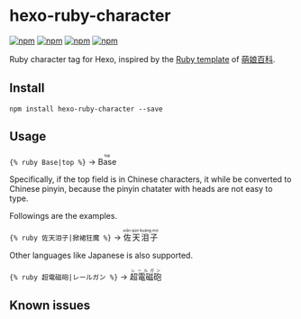 # hexo-ruby-character #

[![npm](https://img.shields.io/npm/v/hexo-ruby-character.svg)](https://npmjs.org/package/hexo-ruby-character) 
[![npm](https://img.shields.io/npm/dm/hexo-ruby-character.svg)](https://npmjs.org/package/hexo-ruby-character)
[![npm](https://img.shields.io/npm/dt/hexo-ruby-character.svg)](https://npmjs.org/package/hexo-ruby-character)
[![npm](https://img.shields.io/npm/l/hexo-ruby-character.svg)](https://npmjs.org/package/hexo-ruby-character)

Ruby character tag for Hexo, inspired by the [Ruby template](http://zh.moegirl.org/Template:Ruby) of [萌娘百科](http://zh.moegirl.org).

## Install ##

```
npm install hexo-ruby-character --save
```

## Usage ##

`{% ruby Base|top %}` → <ruby>Base<rp> (</rp><rt>top</rt><rp>) </rp></ruby>

Specifically, if the top field is in Chinese characters, it while be converted to Chinese pinyin, because the pinyin chatater with heads are not easy to type.

Followings are the examples.

`{% ruby 佐天泪子|掀裙狂魔 %}` → <ruby>佐天泪子<rp> (</rp><rt>xiān qún kuáng mó</rt><rp>) </rp></ruby>

Other languages like Japanese is also supported.

`{% ruby 超電磁砲|レールガン %}` → <ruby>超電磁砲<rp> (</rp><rt>レールガン</rt><rp>) </rp></ruby>

## Known issues ##




